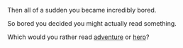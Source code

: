 Then all of a sudden you became incredibly bored.

So bored you decided you might actually read something.

Which would you rather read [adventure](../book-time/adventure/adventure.md) or [hero](../book-time/hero/hero.md)?